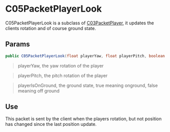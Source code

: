 # C05PacketPlayerLook
C05PacketPlayerLook is a subclass of [C03PacketPlayer](https://github.com/Spinyfish/MinecraftPackets/blob/main/Packets/1.8-/C03-C06/C03PacketPlayer.md), it updates the clients rotation and of course ground state.

## Params

```java
public C05PacketPlayerLook(float playerYaw, float playerPitch, boolean isOnGround)
 ```
 
 > playerYaw, the yaw rotation of the player
 
 > playerPitch, the pitch rotation of the player
 
 > playerIsOnGround, the ground state, true meaning onground, false meaning off ground
 
 ## Use
 This packet is sent by the client when the players rotation, but not position has changed since the last position update.
